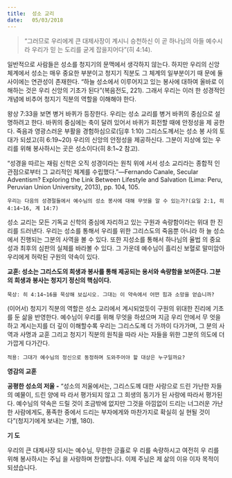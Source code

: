 ```yaml
---
title:  성소 교리
date:   05/03/2018
---
```


> <p></p>
> “그러므로 우리에게 큰 대제사장이 계시니 승천하신 이 곧 하나님의 아들 예수시라 우리가 믿 는 도리를 굳게 잡을지어다”(히 4:14).

일반적으로 사람들은 성소를 청지기의 문맥에서 생각하지 않는다. 하지만 우리의 신앙 체계에서 성소는 매우 중요한 부분이고 청지기 직분도 그 체계의 일부분이기 때 문에 둘 사이에는 연관성이 존재한다. “하늘 성소에서 이루어지고 있는 봉사에 대하여 올바로 이해하는 것은 우리 신앙의 기초가 된다”(복음전도, 221). 그래서 우리는 이러 한 성경적인 개념에 비추어 청지기 직분의 역할을 이해해야 한다.

왕상 7:33을 보면 병거 바퀴가 등장한다. 우리는 성소 교리를 병거 바퀴의 중심으로 설명하려고 한다. 바퀴의 중심에는 축이 달려 있어서 바퀴가 회전할 때에 안정성을 제 공한다. 죽음과 영광스러운 부활을 경험하심으로(딤후 1:10) 그리스도께서는 성소 봉 사의 토대가 되셨고(히 6:19~20) 우리의 신앙의 안정성을 제공하신다. 그분이 지상에 있는 우리를 위해 봉사하시는 곳은 성소이다(히 8:1~2 참고).

“성경을 따르는 재림 신학은 오직 성경이라는 원칙 위에 서서 성소 교리라는 종합적 인 관점으로부터 그 교리적인 체계를 수립했다.”—Fernando Canale, Secular Adventism? Exploring the Link Between Lifestyle and Salvation (Lima: Peru, Peruvian Union University, 2013), pp. 104, 105.

`우리는 다음의 성경절들에서 예수님의 성소 봉사에 대해 무엇을 알 수 있는가?(요일 2:1, 히 4:14~16, 계 14:7)`

성소 교리는 모든 기독교 신학의 중심에 자리하고 있는 구원과 속량함이라는 위대 한 진리를 드러낸다. 우리는 성소를 통해서 우리를 위한 그리스도의 죽음뿐 아니라 하 늘 성소에서 진행되는 그분의 사역을 볼 수 있다. 또한 지성소를 통해서 하나님의 율법 의 중요성과 최후의 심판의 실체를 바라볼 수 있다. 그 가운데 예수님이 흘리신 보혈로 말미암아 우리에게 허락된 구원의 약속이 있다.

**교훈: 성소는 그리스도의 희생과 봉사를 통해 제공되는 용서와 속량함을 보여준다. 그분의 희생과 봉사는 청지기 정신의 핵심이다.**

`묵상: 히 4:14~16을 묵상해 보십시오. 그대는 이 약속에서 어떤 힘과 소망을 얻습니까?`

(이어서) 청지기 직분의 역할은 성소 교리에서 계시되었듯이 구원의 위대한 진리에 
기초를 둔 삶을 반영한다. 예수님이 우리를 위해 무엇을 하셨으며 지금 우리 안에서 무
엇을 하고 계시는지를 더 깊이 이해할수록 우리는 그리스도께 더 가까이 다가가며, 그
분의 사역과 사명과 교훈 그리고 청지기 직분의 원칙을 따라 사는 자들을 위한 그분의 
의도에 더 가깝게 다가간다.

`적용: 그대가 예수님의 정신으로 동정하며 도와주어야 할 대상은 누구일까요?`

**영감의 교훈**

**공평한 성소의 저울 -** “성소의 저울에서는, 그리스도께
대한 사랑으로 드린 가난한 자들의 예물이, 드린 양에 따
라서 평가되지 않고 그 희생의 동기가 된 사랑에 따라서
평가된다. 예수님의 약속은 드릴 것이 조금밖에 없지만
그것을 아낌없이 드리는 너그러운 가난한 사람에게도,
풍족한 중에서 드리는 부자에게와 마찬가지로 확실히 실
현될 것이다”(청지기에게 보내는 기별, 180).

**기 도**

우리의 큰 대제사장 되시는 
예수님, 무한한 긍휼로 우
리를 속량하시고 여전히 우
리를 위해 봉사하시는 주님
을 사랑하며 찬양합니다. 
이제 주님은 제 삶의 이유
이자 목적이 되셨습니다.